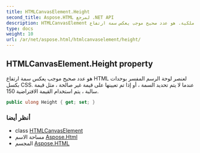 ```yaml
---
title: HTMLCanvasElement.Height
second_title: Aspose.HTML لمرجع .NET API
description: HTMLCanvasElement ملكية. هو عدد صحيح موجب يعكس سمة ارتفاع HTML لعنصر لوحة الرسم المفسر بوحدات بكسل CSS. عندما لا يتم تحديد السمة  أو إذا تم تعيينها على قيمة غير صالحة  مثل قيمة سالبة  يتم استخدام القيمة الافتراضية 150.
type: docs
weight: 10
url: /ar/net/aspose.html/htmlcanvaselement/height/
---
```

## HTMLCanvasElement.Height property

هو عدد صحيح موجب يعكس سمة ارتفاع HTML لعنصر لوحة الرسم المفسر بوحدات بكسل CSS. عندما لا يتم تحديد السمة ، أو إذا تم تعيينها على قيمة غير صالحة ، مثل قيمة سالبة ، يتم استخدام القيمة الافتراضية 150.

```csharp
public ulong Height { get; set; }
```

### أنظر أيضا

* class [HTMLCanvasElement](../)
* مساحة الاسم [Aspose.Html](../../htmlcanvaselement/)
* المجسم [Aspose.HTML](../../../)


